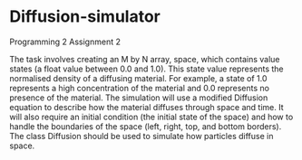 # Diffusion-simulator
Programming 2 Assignment 2

The task involves creating an M by N array, space, which contains value states (a float value between 0.0 and 1.0). This state value represents the normalised density of a diffusing material. For example, a state of 1.0 represents a high concentration of the material and 0.0 represents no presence of the material.
The simulation will use a modified Diffusion equation to describe how the material diffuses through space and time. It will also require an initial condition (the initial state of the space) and how to handle the boundaries of the space (left, right, top, and bottom borders).
The class Diffusion should be used to simulate how particles diffuse in space.

